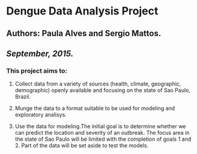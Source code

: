 # **Dengue Data Analysis Project**  

## Authors: Paula Alves and Sergio Mattos.  
## *September, 2015.*  


### This project aims to:  
1. Collect data from a variety of sources (health, climate, geographic, 
demographic) openly available and focusing on the state of Sao Paulo, Brazil. 

2. Munge the data to a format suitable to be used for modeling and exploratory 
analisys.  

3. Use the data for modeling.The initial goal is to determine whether we can 
predict the location and severity of an outbreak. The focus area in the state of
Sao Paulo will be limited with the completion of goals 1 and 2. Part of the 
data will be set aside to test the models.  


